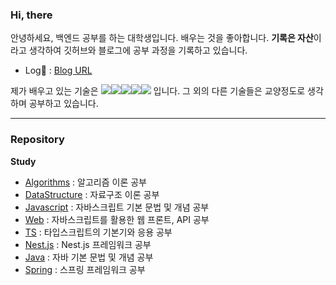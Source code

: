 ### Hi, there

안녕하세요, 백엔드 공부를 하는 대학생입니다.
배우는 것을 좋아합니다. **기록은 자산**이라고 생각하여 깃허브와 블로그에 공부 과정을 기록하고 있습니다.
- Log📗 : [Blog URL](https://velog.io/@1_dohyeon)


제가 배우고 있는 기술은 <img src="https://img.shields.io/badge/JavaScript-F7DF1E?style=flat-square&logo=javascript&logoColor=white"/><img src="https://img.shields.io/badge/typescript-3178C6?style=flat-square&logo=typescript&logoColor=white"/><img src="https://img.shields.io/badge/node.js-339933?style=flat-square&logo=nodedotjs&logoColor=white"/><img src="https://img.shields.io/badge/nestjs-E0234E?style=flat-square&logo=nestjs&logoColor=white"/><img src="https://img.shields.io/badge/MySQL-4479A1?style=flat-square&logo=MySQL&logoColor=white"/> 입니다. 그 외의 다른 기술들은 교양정도로 생각하며 공부하고 있습니다.

---
### Repository

**Study**
- [Algorithms](https://github.com/1Dohyeon/Study-Algorithms) : 알고리즘 이론 공부
- [DataStructure](https://github.com/1Dohyeon/Study-DataStructure) : 자료구조 이론 공부
- [Javascript](https://github.com/1Dohyeon/Study-Javascript) : 자바스크립트 기본 문법 및 개념 공부
- [Web](https://github.com/1Dohyeon/Study-Web) : 자바스크립트를 활용한 웹 프론트, API 공부
- [TS](https://github.com/1Dohyeon/Study-TypeScript) : 타입스크립트의 기본기와 응용 공부
- [Nest.js](https://github.com/1Dohyeon/Study-NestJS) : Nest.js 프레임워크 공부
- [Java](https://github.com/1Dohyeon/Study-Java) : 자바 기본 문법 및 개념 공부
- [Spring](https://github.com/1Dohyeon/Study-spring) : 스프링 프레임워크 공부
  
